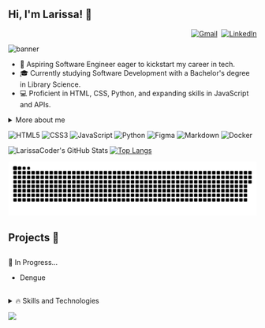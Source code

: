 ## Hi, I'm Larissa! 👋
<div align="right">

[![Gmail](https://img.shields.io/badge/Gmail-D14836?style=for-the-badge&logo=gmail&logoColor=white)](mailto:larissasilva2709@gmail.com)&nbsp;
[![LinkedIn](https://img.shields.io/badge/LinkedIn-0077B5?style=for-the-badge&logo=linkedin&logoColor=white)](https://www.linkedin.com/in/larissa-regina-da-silva)

</div>

![banner](https://i.pinimg.com/originals/16/89/5b/16895b231b6da505e2e4acef02a3c1fe.gif)


- 🚀 Aspiring Software Engineer eager to kickstart my career in tech.
- 🎓 Currently studying Software Development with a Bachelor's degree in Library Science.
- 💻 Proficient in HTML, CSS, Python, and expanding skills in JavaScript and APIs.



<details>
<summary>More about me</summary> 
  
- 🌱 Passionate about technology and innovation, committed to continuous learning.
- 👥 Strong communicator and problem solver with a collaborative mindset, adaptable to diverse environments.
- 🌎 Based in Brazil, with dual Italian-Brazilian citizenship, open to opportunities worldwide.
</details>

![HTML5](https://img.shields.io/badge/html5-%23E34F26.svg?style=for-the-badge&logo=html5&logoColor=white) ![CSS3](https://img.shields.io/badge/css3-%231572B6.svg?style=for-the-badge&logo=css3&logoColor=white) ![JavaScript](https://img.shields.io/badge/javascript-%23323330.svg?style=for-the-badge&logo=javascript&logoColor=%23F7DF1E) ![Python](https://img.shields.io/badge/python-3670A0?style=for-the-badge&logo=python&logoColor=ffdd54) ![Figma](https://img.shields.io/badge/figma-%23F24E1E.svg?style=for-the-badge&logo=figma&logoColor=white) ![Markdown](https://img.shields.io/badge/markdown-%23000000.svg?style=for-the-badge&logo=markdown&logoColor=white) ![Docker](https://img.shields.io/badge/docker-%230db7ed.svg?style=for-the-badge&logo=docker&logoColor=white) 


![LarissaCoder's GitHub Stats](https://github-readme-stats.vercel.app/api?username=larissacoder&show_icons=true&hide=contribs,prs&cache_seconds=86400&theme=omni) [![Top Langs](https://github-readme-stats.vercel.app/api/top-langs/?username=larissacoder&layout=compact&theme=omni)](https://github.com/larissacoder/github-readme-stats)

<picture>
  <source media="(prefers-color-scheme: dark)" srcset="https://raw.githubusercontent.com/larissacoder/larissacoder/output/github-contribution-grid-snake-dark.svg">
  <source media="(prefers-color-scheme: light)" srcset="https://raw.githubusercontent.com/larissacoder/larissacoder/output/github-contribution-grid-snake.svg">
  <img alt="github contribution grid snake animation" src="https://raw.githubusercontent.com/larissacoder/larissacoder/output/github-contribution-grid-snake.svg">
</picture>

## Projects 🔗
##
 🔨 In Progress...
 
* Dengue 

##
<details>
<summary>🔥 Skills and Technologies</summary>
</details>

<!--Art utilizada é de DevianArt () -->
[![](https://visitcount.itsvg.in/api?id=larissacoder&icon=0&color=0)](https://visitcount.itsvg.in)

<!-- ( https://gprm.itsvg.in ) badges: https://github.com/Ileriayo/markdown-badges-->
